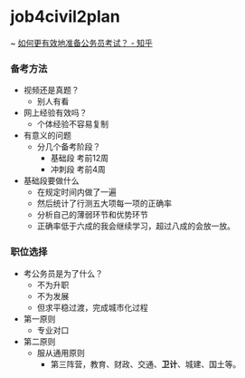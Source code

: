 # job4civil2plan

~ [如何更有效地准备公务员考试？ - 知乎](https://www.zhihu.com/question/28345057)

### 备考方法
- 视频还是真题？
  + 别人有看
- 网上经验有效吗？
  + 个体经验不容易复制
- 有意义的问题
  + 分几个备考阶段？
    * 基础段 考前12周
    * 冲刺段 考前4周
- 基础段要做什么
  + 在规定时间内做了一遍
  + 然后统计了行测五大项每一项的正确率
  + 分析自己的薄弱环节和优势环节
  + 正确率低于六成的我会继续学习，超过八成的会放一放。

### 职位选择
- 考公务员是为了什么？
  + 不为升职
  + 不为发展
  + 但求平稳过渡，完成城市化过程
- 第一原则
  + 专业对口
- 第二原则
  + 服从通用原则
    * 第三阵营，教育、财政、交通、**卫计**、城建、国土等。